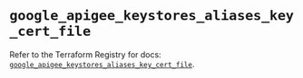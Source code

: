 # `google_apigee_keystores_aliases_key_cert_file`

Refer to the Terraform Registry for docs: [`google_apigee_keystores_aliases_key_cert_file`](https://registry.terraform.io/providers/hashicorp/google/5.42.0/docs/resources/apigee_keystores_aliases_key_cert_file).
